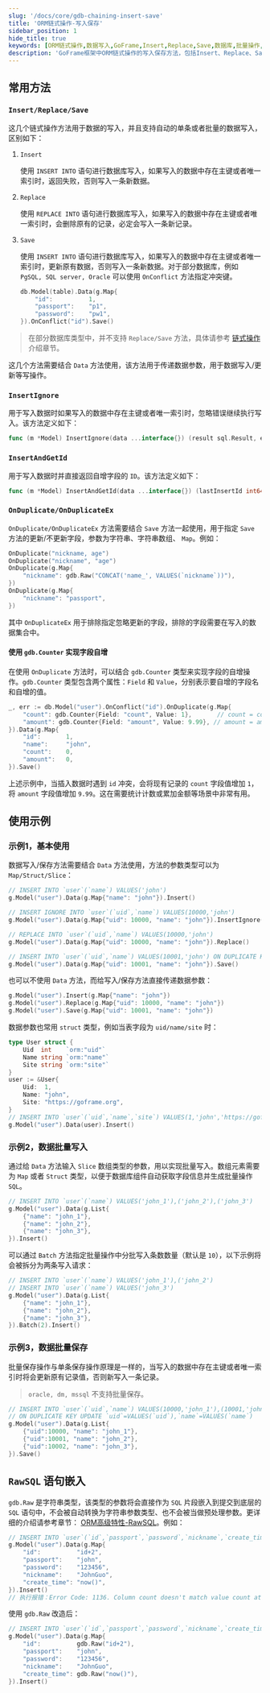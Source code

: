 ```yaml
---
slug: '/docs/core/gdb-chaining-insert-save'
title: 'ORM链式操作-写入保存'
sidebar_position: 1
hide_title: true
keywords: [ORM链式操作,数据写入,GoFrame,Insert,Replace,Save,数据库,批量操作,SQL,RawSQL]
description: 'GoFrame框架中ORM链式操作的写入保存方法，包括Insert、Replace、Save等方法的使用。这些方法支持自动单条或批量的数据写入，适用于多种数据库环境，并提供详细示例帮助理解如何结合使用Data方法进行数据操作。'
---
```


## 常用方法

### `Insert/Replace/Save`

这几个链式操作方法用于数据的写入，并且支持自动的单条或者批量的数据写入，区别如下：

1. `Insert`
   
    使用 `INSERT INTO` 语句进行数据库写入，如果写入的数据中存在主键或者唯一索引时，返回失败，否则写入一条新数据。

2. `Replace`

    使用 `REPLACE INTO` 语句进行数据库写入，如果写入的数据中存在主键或者唯一索引时，会删除原有的记录，必定会写入一条新记录。

3. `Save`

    使用 `INSERT INTO` 语句进行数据库写入，如果写入的数据中存在主键或者唯一索引时，更新原有数据，否则写入一条新数据。对于部分数据库，例如 `PgSQL, SQL server, Oracle` 可以使用 `OnConflict` 方法指定冲突键。

    ```go
    db.Model(table).Data(g.Map{
        "id":          1,
        "passport":    "p1",
        "password":    "pw1",
    }).OnConflict("id").Save()
    ```


> 在部分数据库类型中，并不支持 `Replace/Save` 方法，具体请参考 [链式操作](../ORM链式操作/ORM链式操作.md) 介绍章节。

这几个方法需要结合 `Data` 方法使用，该方法用于传递数据参数，用于数据写入/更新等写操作。

### `InsertIgnore`

用于写入数据时如果写入的数据中存在主键或者唯一索引时，忽略错误继续执行写入。该方法定义如下：

```go
func (m *Model) InsertIgnore(data ...interface{}) (result sql.Result, err error)
```

### `InsertAndGetId`

用于写入数据时并直接返回自增字段的 `ID`。该方法定义如下：

```go
func (m *Model) InsertAndGetId(data ...interface{}) (lastInsertId int64, err error)
```

### `OnDuplicate/OnDuplicateEx`

`OnDuplicate/OnDuplicateEx` 方法需要结合 `Save` 方法一起使用，用于指定 `Save` 方法的更新/不更新字段，参数为字符串、字符串数组、 `Map`。例如：

```go
OnDuplicate("nickname, age")
OnDuplicate("nickname", "age")
OnDuplicate(g.Map{
    "nickname": gdb.Raw("CONCAT('name_', VALUES(`nickname`))"),
})
OnDuplicate(g.Map{
    "nickname": "passport",
})
```

其中 `OnDuplicateEx` 用于排除指定忽略更新的字段，排除的字段需要在写入的数据集合中。

#### 使用 `gdb.Counter` 实现字段自增

在使用 `OnDuplicate` 方法时，可以结合 `gdb.Counter` 类型来实现字段的自增操作。`gdb.Counter` 类型包含两个属性：`Field` 和 `Value`，分别表示要自增的字段名和自增的值。

```go
_, err := db.Model("user").OnConflict("id").OnDuplicate(g.Map{
    "count": gdb.Counter{Field: "count", Value: 1},       // count = count + 1
    "amount": gdb.Counter{Field: "amount", Value: 9.99}, // amount = amount + 9.99
}).Data(g.Map{
    "id":       1,
    "name":     "john",
    "count":    0,
    "amount":   0,
}).Save()
```

上述示例中，当插入数据时遇到 `id` 冲突，会将现有记录的 `count` 字段值增加 `1`，将 `amount` 字段值增加 `9.99`。这在需要统计计数或累加金额等场景中非常有用。

## 使用示例

### 示例1，基本使用

数据写入/保存方法需要结合 `Data` 方法使用，方法的参数类型可以为 `Map/Struct/Slice`：

```go
// INSERT INTO `user`(`name`) VALUES('john')
g.Model("user").Data(g.Map{"name": "john"}).Insert()

// INSERT IGNORE INTO `user`(`uid`,`name`) VALUES(10000,'john')
g.Model("user").Data(g.Map{"uid": 10000, "name": "john"}).InsertIgnore()

// REPLACE INTO `user`(`uid`,`name`) VALUES(10000,'john')
g.Model("user").Data(g.Map{"uid": 10000, "name": "john"}).Replace()

// INSERT INTO `user`(`uid`,`name`) VALUES(10001,'john') ON DUPLICATE KEY UPDATE `uid`=VALUES(`uid`),`name`=VALUES(`name`)
g.Model("user").Data(g.Map{"uid": 10001, "name": "john"}).Save()
```

也可以不使用 `Data` 方法，而给写入/保存方法直接传递数据参数：

```go
g.Model("user").Insert(g.Map{"name": "john"})
g.Model("user").Replace(g.Map{"uid": 10000, "name": "john"})
g.Model("user").Save(g.Map{"uid": 10001, "name": "john"})
```

数据参数也常用 `struct` 类型，例如当表字段为 `uid/name/site` 时：

```go
type User struct {
    Uid  int    `orm:"uid"`
    Name string `orm:"name"`
    Site string `orm:"site"`
}
user := &User{
    Uid:  1,
    Name: "john",
    Site: "https://goframe.org",
}
// INSERT INTO `user`(`uid`,`name`,`site`) VALUES(1,'john','https://goframe.org')
g.Model("user").Data(user).Insert()
```

### 示例2，数据批量写入

通过给 `Data` 方法输入 `Slice` 数组类型的参数，用以实现批量写入。数组元素需要为 `Map` 或者 `Struct` 类型，以便于数据库组件自动获取字段信息并生成批量操作 `SQL`。

```go
// INSERT INTO `user`(`name`) VALUES('john_1'),('john_2'),('john_3')
g.Model("user").Data(g.List{
    {"name": "john_1"},
    {"name": "john_2"},
    {"name": "john_3"},
}).Insert()
```

可以通过 `Batch` 方法指定批量操作中分批写入条数数量（默认是 `10`），以下示例将会被拆分为两条写入请求：

```go
// INSERT INTO `user`(`name`) VALUES('john_1'),('john_2')
// INSERT INTO `user`(`name`) VALUES('john_3')
g.Model("user").Data(g.List{
    {"name": "john_1"},
    {"name": "john_2"},
    {"name": "john_3"},
}).Batch(2).Insert()
```

### 示例3，数据批量保存

批量保存操作与单条保存操作原理是一样的，当写入的数据中存在主键或者唯一索引时将会更新原有记录值，否则新写入一条记录。

> `oracle, dm, mssql` 不支持批量保存。

```go
// INSERT INTO `user`(`uid`,`name`) VALUES(10000,'john_1'),(10001,'john_2'),(10002,'john_3')
// ON DUPLICATE KEY UPDATE `uid`=VALUES(`uid`),`name`=VALUES(`name`)
g.Model("user").Data(g.List{
    {"uid":10000, "name": "john_1"},
    {"uid":10001, "name": "john_2"},
    {"uid":10002, "name": "john_3"},
}).Save()
```

## `RawSQL` 语句嵌入

`gdb.Raw` 是字符串类型，该类型的参数将会直接作为 `SQL` 片段嵌入到提交到底层的 `SQL` 语句中，不会被自动转换为字符串参数类型、也不会被当做预处理参数。更详细的介绍请参考章节： [ORM高级特性-RawSQL](../ORM高级特性/ORM高级特性-RawSQL.md)。例如：

```go
// INSERT INTO `user`(`id`,`passport`,`password`,`nickname`,`create_time`) VALUES('id+2','john','123456','now()')
g.Model("user").Data(g.Map{
    "id":          "id+2",
    "passport":    "john",
    "password":    "123456",
    "nickname":    "JohnGuo",
    "create_time": "now()",
}).Insert()
// 执行报错：Error Code: 1136. Column count doesn't match value count at row 1
```

使用 `gdb.Raw` 改造后：

```go
// INSERT INTO `user`(`id`,`passport`,`password`,`nickname`,`create_time`) VALUES(id+2,'john','123456',now())
g.Model("user").Data(g.Map{
    "id":          gdb.Raw("id+2"),
    "passport":    "john",
    "password":    "123456",
    "nickname":    "JohnGuo",
    "create_time": gdb.Raw("now()"),
}).Insert()
```